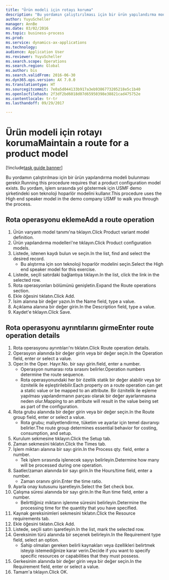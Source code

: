 ```yaml
--- 
title: "Ürün modeli için rotayı koruma"
description: "Bu yordamın çalıştırılması için bir ürün yapılandırma modeli bulunması gerekir."
author: YuyuScheller
manager: AnnBe
ms.date: 03/02/2016
ms.topic: business-process
ms.prod: 
ms.service: dynamics-ax-applications
ms.technology: 
audience: Application User
ms.reviewer: YuyuScheller
ms.search.scope: Operations
ms.search.region: Global
ms.author: bis
ms.search.validFrom: 2016-06-30
ms.dyn365.ops.version: AX 7.0.0
ms.translationtype: HT
ms.sourcegitcommit: 7e0a5d044133b917a3eb9386773205218e5c1b40
ms.openlocfilehash: 2f3df2bd6018d07d65950398e38821cad475752e
ms.contentlocale: tr-tr
ms.lasthandoff: 09/29/2017

---
```

# <a name="maintain-a-route-for-a-product-model"></a><span data-ttu-id="7db45-103">Ürün modeli için rotayı koruma</span><span class="sxs-lookup"><span data-stu-id="7db45-103">Maintain a route for a product model</span></span>

[!include[task guide banner](../../includes/task-guide-banner.md)]

<span data-ttu-id="7db45-104">Bu yordamın çalıştırılması için bir ürün yapılandırma modeli bulunması gerekir.</span><span class="sxs-lookup"><span data-stu-id="7db45-104">Running this procedure requires that a product configuration model exists.</span></span> <span data-ttu-id="7db45-105">Bu yordam, işlem sırasında yol göstermek için USMF demo şirketindeki son teknoloji hoparlör modelini kullanır.</span><span class="sxs-lookup"><span data-stu-id="7db45-105">This procedure uses the High end speaker model in the demo company USMF to walk you through the process.</span></span>


## <a name="add-a-route-operation"></a><span data-ttu-id="7db45-106">Rota operasyonu ekleme</span><span class="sxs-lookup"><span data-stu-id="7db45-106">Add a route operation</span></span>
1. <span data-ttu-id="7db45-107">Ürün varyantı model tanımı'na tıklayın.</span><span class="sxs-lookup"><span data-stu-id="7db45-107">Click Product variant model definition.</span></span>
2. <span data-ttu-id="7db45-108">Ürün yapılandırma modelleri'ne tıklayın.</span><span class="sxs-lookup"><span data-stu-id="7db45-108">Click Product configuration models.</span></span>
3. <span data-ttu-id="7db45-109">Listede, istenen kaydı bulun ve seçin.</span><span class="sxs-lookup"><span data-stu-id="7db45-109">In the list, find and select the desired record.</span></span>
    * <span data-ttu-id="7db45-110">Bu alıştırma için son teknoloji hoparlör modelini seçin.</span><span class="sxs-lookup"><span data-stu-id="7db45-110">Select the High end speaker model for this exercise.</span></span>  
4. <span data-ttu-id="7db45-111">Listede, seçili satırdaki bağlantıya tıklayın.</span><span class="sxs-lookup"><span data-stu-id="7db45-111">In the list, click the link in the selected row.</span></span>
5. <span data-ttu-id="7db45-112">Rota operasyonları bölümünü genişletin.</span><span class="sxs-lookup"><span data-stu-id="7db45-112">Expand the Route operations section.</span></span>
6. <span data-ttu-id="7db45-113">Ekle öğesini tıklatın.</span><span class="sxs-lookup"><span data-stu-id="7db45-113">Click Add.</span></span>
7. <span data-ttu-id="7db45-114">İsim alanına bir değer yazın.</span><span class="sxs-lookup"><span data-stu-id="7db45-114">In the Name field, type a value.</span></span>
8. <span data-ttu-id="7db45-115">Açıklama alanına bir değer girin.</span><span class="sxs-lookup"><span data-stu-id="7db45-115">In the Description field, type a value.</span></span>
9. <span data-ttu-id="7db45-116">Kaydet'e tıklayın.</span><span class="sxs-lookup"><span data-stu-id="7db45-116">Click Save.</span></span>

## <a name="enter-route-operation-details"></a><span data-ttu-id="7db45-117">Rota operasyonu ayrıntılarını girme</span><span class="sxs-lookup"><span data-stu-id="7db45-117">Enter route operation details</span></span>
1. <span data-ttu-id="7db45-118">Rota operasyonu ayrıntıları'nı tıklatın.</span><span class="sxs-lookup"><span data-stu-id="7db45-118">Click Route operation details.</span></span>
2. <span data-ttu-id="7db45-119">Operasyon alanında bir değer girin veya bir değer seçin.</span><span class="sxs-lookup"><span data-stu-id="7db45-119">In the Operation field, enter or select a value.</span></span>
3. <span data-ttu-id="7db45-120">Oper.</span><span class="sxs-lookup"><span data-stu-id="7db45-120">In the Oper.</span></span> <span data-ttu-id="7db45-121">Hayır.</span><span class="sxs-lookup"><span data-stu-id="7db45-121">No.</span></span> <span data-ttu-id="7db45-122">bir sayı girin.</span><span class="sxs-lookup"><span data-stu-id="7db45-122">field, enter a number.</span></span>
    * <span data-ttu-id="7db45-123">Operasyon numarası rota sırasını belirler.</span><span class="sxs-lookup"><span data-stu-id="7db45-123">Operation numbers determine the route sequence.</span></span>  
    * <span data-ttu-id="7db45-124">Rota operasyonundaki her bir özellik statik bir değer alabilir veya bir öznitelik ile eşleştirilebilir.</span><span class="sxs-lookup"><span data-stu-id="7db45-124">Each property on a route operation can get a static value or be mapped to an attribute.</span></span> <span data-ttu-id="7db45-125">Bir öznitelik ile eşleme yapılması yapılandırmanın parçası olarak bir değer ayarlanmasına neden olur.</span><span class="sxs-lookup"><span data-stu-id="7db45-125">Mapping to an attribute will result in the value being set as part of the configuration.</span></span>  
4. <span data-ttu-id="7db45-126">Rota grubu alanında bir değer girin veya bir değer seçin.</span><span class="sxs-lookup"><span data-stu-id="7db45-126">In the Route group field, enter or select a value.</span></span>
    * <span data-ttu-id="7db45-127">Rota grubu; maliyetlendirme, tüketim ve ayarlar için temel davranışı belirler.</span><span class="sxs-lookup"><span data-stu-id="7db45-127">The route group determines essential behavior for costing, consumption, and setup.</span></span>  
5. <span data-ttu-id="7db45-128">Kurulum sekmesine tıklayın.</span><span class="sxs-lookup"><span data-stu-id="7db45-128">Click the Setup tab.</span></span>
6. <span data-ttu-id="7db45-129">Zaman sekmesini tıklatın.</span><span class="sxs-lookup"><span data-stu-id="7db45-129">Click the Times tab.</span></span>
7. <span data-ttu-id="7db45-130">İşlem miktarı alanına bir sayı girin.</span><span class="sxs-lookup"><span data-stu-id="7db45-130">In the Process qty. field, enter a number.</span></span>
    * <span data-ttu-id="7db45-131">Tek işlem sırasında işlenecek sayıyı belirleyin.</span><span class="sxs-lookup"><span data-stu-id="7db45-131">Determine how many will be processed during one operation.</span></span>  
8. <span data-ttu-id="7db45-132">Saatler/zaman alanında bir sayı girin.</span><span class="sxs-lookup"><span data-stu-id="7db45-132">In the Hours/time field, enter a number.</span></span>
    * <span data-ttu-id="7db45-133">Zaman oranını girin.</span><span class="sxs-lookup"><span data-stu-id="7db45-133">Enter the time ratio.</span></span>  
9. <span data-ttu-id="7db45-134">Ayarla onay kutusunu işaretleyin.</span><span class="sxs-lookup"><span data-stu-id="7db45-134">Select the Set check box.</span></span>
10. <span data-ttu-id="7db45-135">Çalışma süresi alanında bir sayı girin.</span><span class="sxs-lookup"><span data-stu-id="7db45-135">In the Run time field, enter a number.</span></span>
    * <span data-ttu-id="7db45-136">Belirttiğiniz miktarın işlenme süresini belirleyin.</span><span class="sxs-lookup"><span data-stu-id="7db45-136">Determine the processing time for the quantity that you have specified.</span></span>  
11. <span data-ttu-id="7db45-137">Kaynak gereksinimleri sekmesini tıklatın.</span><span class="sxs-lookup"><span data-stu-id="7db45-137">Click the Resource requirements tab.</span></span>
12. <span data-ttu-id="7db45-138">Ekle öğesini tıklatın.</span><span class="sxs-lookup"><span data-stu-id="7db45-138">Click Add.</span></span>
13. <span data-ttu-id="7db45-139">Listede, seçili satırı işaretleyin.</span><span class="sxs-lookup"><span data-stu-id="7db45-139">In the list, mark the selected row.</span></span>
14. <span data-ttu-id="7db45-140">Gereksinim türü alanında bir seçenek belirleyin.</span><span class="sxs-lookup"><span data-stu-id="7db45-140">In the Requirement type field, select an option.</span></span>
    * <span data-ttu-id="7db45-141">Sahip olmaları gereken belirli kaynakları veya özellikleri belirtmek isteyip istemediğinize karar verin.</span><span class="sxs-lookup"><span data-stu-id="7db45-141">Decide if you want to specify specific resources or capabilities that they must possess.</span></span>  
15. <span data-ttu-id="7db45-142">Gerkesinim alanında bir değer girin veya bir değer seçin.</span><span class="sxs-lookup"><span data-stu-id="7db45-142">In the Requirement field, enter or select a value.</span></span>
16. <span data-ttu-id="7db45-143">Tamam'a tıklayın.</span><span class="sxs-lookup"><span data-stu-id="7db45-143">Click OK.</span></span>


